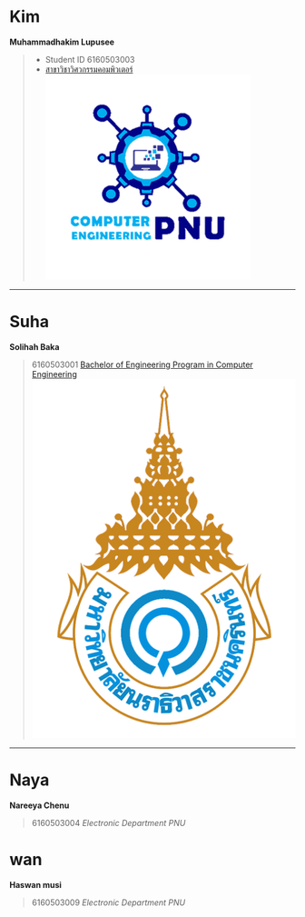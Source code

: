 # Kim
**Muhammadhakim Lupusee**
> - Student ID 6160503003
> - [สาขาวิชาวิศวกรรมคอมพิวเตอร์](http://eng.pnu.ac.th/main/index.php/th/about-us-th/th-programme-offered/undergraduate-th/th-computer-engineering)
![Program in Computer Engineering Logo ](cpe.png)
---
# Suha 
**Solihah Baka**
> 6160503001
[Bachelor of Engineering Program in Computer Engineering](http://eng.pnu.ac.th/main/index.php/th/about-us-th/th-programme-offered/undergraduate-th/th-computer-engineering)
![Princess of Naradhiwas University ](pnu.png)
---
# Naya
**Nareeya Chenu**
> 6160503004 
*Electronic Department PNU*
# wan
**Haswan musi**
> 6160503009
*Electronic Department PNU*